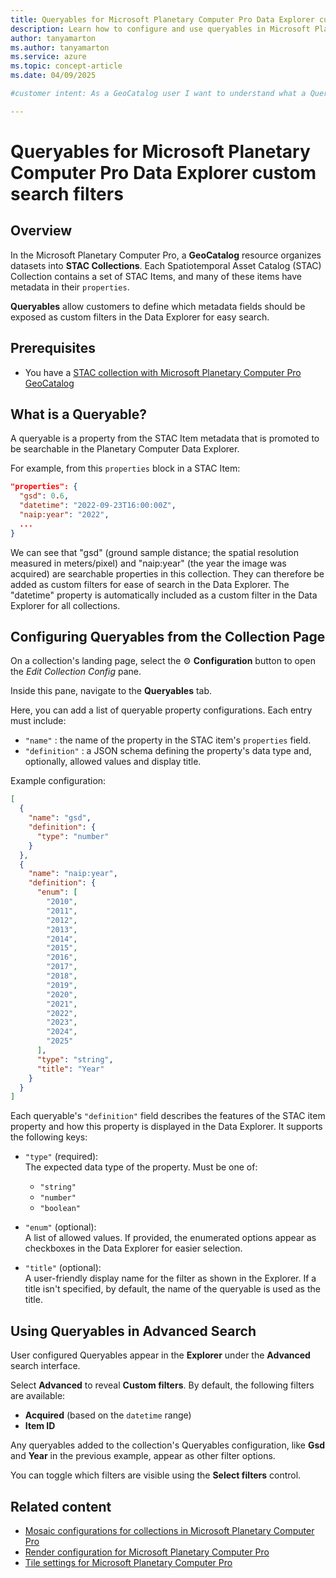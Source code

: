 ```yaml
---
title: Queryables for Microsoft Planetary Computer Pro Data Explorer custom search filters
description: Learn how to configure and use queryables in Microsoft Planetary Computer Pro to create custom search filters for geospatial data in the Data Explorer.
author: tanyamarton
ms.author: tanyamarton
ms.service: azure
ms.topic: concept-article
ms.date: 04/09/2025

#customer intent: As a GeoCatalog user I want to understand what a Queryable is, and how I can configure these for my GeoCatalog collection so that I can more effectively use the Data Explorer to visualize my Geospatial Assets.

---
```


# Queryables for Microsoft Planetary Computer Pro Data Explorer custom search filters

## Overview

In the Microsoft Planetary Computer Pro, a **GeoCatalog** resource organizes datasets into **STAC Collections**. 
Each Spatiotemporal Asset Catalog (STAC) Collection contains a set of STAC Items, and many of these items have metadata in their `properties`.

**Queryables** allow customers to define which metadata fields should be exposed as custom filters in the Data Explorer for easy search.

## Prerequisites

- You have a [STAC collection with Microsoft Planetary Computer Pro GeoCatalog](./create-collection-ui.md)

## What is a Queryable?

A queryable is a property from the STAC Item metadata that is promoted to be searchable in the Planetary Computer Data Explorer.

For example, from this `properties` block in a STAC Item:

```json
"properties": {
  "gsd": 0.6,
  "datetime": "2022-09-23T16:00:00Z",
  "naip:year": "2022",
  ...
}
```
We can see that "gsd" (ground sample distance; the spatial resolution measured in meters/pixel) and "naip:year" (the year the image was acquired) are searchable properties in this collection. They can therefore be added as custom filters for ease of search in the Data Explorer. The "datetime" property is automatically included as a custom filter in the Data Explorer for all collections. 

## Configuring Queryables from the Collection Page

On a collection's landing page, select the ⚙️ **Configuration** button to open the _Edit Collection Config_ pane.

Inside this pane, navigate to the **Queryables** tab.

Here, you can add a list of queryable property configurations. Each entry must include:

- `"name"` : the name of the property in the STAC item's `properties` field.
- `"definition"` : a JSON schema defining the property's data type and, optionally, allowed values and display title.

Example configuration:

```json
[
  {
    "name": "gsd",
    "definition": {
      "type": "number"
    }
  },
  {
    "name": "naip:year",
    "definition": {
      "enum": [
        "2010",
        "2011",
        "2012",
        "2013",
        "2014",
        "2015",
        "2016",
        "2017",
        "2018",
        "2019",
        "2020",
        "2021",
        "2022",
        "2023",
        "2024",
        "2025"
      ],
      "type": "string",
      "title": "Year"
    }
  }
]
```

Each queryable's `"definition"` field describes the features of the STAC item property and how this property is displayed in the Data Explorer. It supports the following keys:

- `"type"` (required):  
  The expected data type of the property. Must be one of:
  - `"string"`
  - `"number"`
  - `"boolean"`

- `"enum"` (optional):  
  A list of allowed values. If provided, the enumerated options appear as checkboxes in the Data Explorer for easier selection.

- `"title"` (optional):  
  A user-friendly display name for the filter as shown in the Explorer. If a title isn't specified, by default, the name of the queryable is used as the title.

## Using Queryables in Advanced Search

User configured Queryables appear in the **Explorer** under the **Advanced** search interface.

Select **Advanced** to reveal **Custom filters**. By default, the following filters are available:

- **Acquired** (based on the `datetime` range)
- **Item ID**

Any queryables added to the collection's Queryables configuration, like **Gsd** and **Year** in the previous example, appear as other filter options.

You can toggle which filters are visible using the **Select filters** control.

## Related content

- [Mosaic configurations for collections in Microsoft Planetary Computer Pro](./mosaic-configurations-for-collections.md)
- [Render configuration for Microsoft Planetary Computer Pro](./render-configuration.md)
- [Tile settings for Microsoft Planetary Computer Pro](./tile-settings.md)
